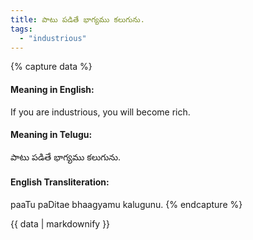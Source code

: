 ```yaml
---
title: పాటు పడితే భాగ్యము కలుగును.
tags:
  - "industrious"
---
```


{% capture data %}
#### Meaning in English:
If you are industrious, you will become rich.

#### Meaning in Telugu:
పాటు పడితే భాగ్యము కలుగును.

#### English Transliteration:
paaTu paDitae bhaagyamu kalugunu.
{% endcapture %}

{{ data | markdownify }}


